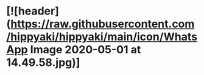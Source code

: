 # [![header](https://raw.githubusercontent.com/hippyaki/hippyaki/main/icon/WhatsApp Image 2020-05-01 at 14.49.58.jpg)]



